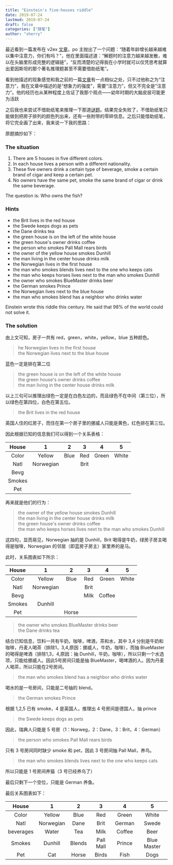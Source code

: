 ```yaml
---
title: "Einstein's five-houses riddle" 
date: 2019-07-24
lastmod: 2019-07-24
draft: false
categories: ["随笔"]
author: "sherry"
---
```

最近看到一篇发布在 v2ex [文章](https://www.v2ex.com/t/585712)，po 主抛出了一个问题：“随着年龄增长越来越难以集中注意力，你们有吗？”，他在里面描述道：“解题时的注意力越来越发散，难以在头脑里形成完整的逻辑链”，“反而清楚的记得我在小学时就可以仅凭思考就算出爱因斯坦的那个著名推理题甚至不需要借助纸笔”。

看到他描述的现象感觉和我之前的一篇[文章](https://wanmei.ml/snow/post/about-imagination/)有一点相似之处，只不过他称之为“注意力”，我在文章中描述的是“想象力的强度”，需要“注意力”，但又不完全是”注意力“。他的经历也从某种程度上佐证了我那个观点——幼年时期的大脑皮层可能更为活跃

<!--more-->

之后我也来尝试不借助纸笔来推理一下那道[谜题](https://udel.edu/~os/riddle.html)。结果完全失败了，不借助纸笔只能做到把房子排列的颜色列出来，还有一些附带的零碎信息。之后只能借助纸笔，将它完全画了出来，我来说一下我的思路：

原题摘抄如下：

### The situation

1. There are 5 houses in five different colors.
2. In each house lives a person with a different nationality.
3. These five owners drink a certain type of beverage, smoke a certain brand of cigar and keep a certain pet.
4. No owners have the same pet, smoke the same brand of cigar or drink the same beverage. 

The question is: Who owns the fish? 

### Hints

- the Brit lives in the red house
- the Swede keeps dogs as pets
- the Dane drinks tea
- the green house is on the left of the white house
- the green house's owner drinks coffee
- the person who smokes Pall Mall rears birds
- the owner of the yellow house smokes Dunhill
- the man living in the center house drinks milk
- the Norwegian lives in the first house
- the man who smokes blends lives next to the one who keeps cats
- the man who keeps horses lives next to the man who smokes Dunhill
- the owner who smokes BlueMaster drinks beer
- the German smokes Prince
- the Norwegian lives next to the blue house
- the man who smokes blend has a neighbor who drinks water 

Einstein wrote this riddle this century. He said that 98% of the world could not solve it. 

### The solution

由上文可知，房子一共有 red，green，white，yellow，blue 五种颜色。

> he Norwegian lives in the first house  
> the Norwegian lives next to the blue house

蓝色一定是排在第二位

> the green house is on the left of the white house  
> the green house's owner drinks coffee  
> the man living in the center house drinks milk

以上三句可以推理出绿色一定是在白色左边的，而且绿色不在中间（第三位），所以绿色在第四位，白色在第五位。

> the Brit lives in the red house

英国人住的红房子，而住在第一个房子里的挪威人只能是黄色，红色排在第三位。

因此根据已知的信息我们可以得到一个关系表格：

| House | 1 | 2 | 3 | 4 | 5 |
|:---:|:---:|:---:|:---:|:---:|:---:|
| Color | Yellow | Blue | Red | Green | White |
| Natl | Norwegian |  | Brit |  |  |
| Bevg | | | | | |
| Smokes | | | | | |
| Pet | | | | | |

再来就是他们的行为：

> the owner of the yellow house smokes Dunhill  
> the man living in the center house drinks milk  
> the green house's owner drinks coffee  
> the man who keeps horses lives next to the man who smokes Dunhill

这四句，显而易见，Norwegian 抽的是 Dunhill，Brit 喝得是牛奶，绿房子房主喝得是咖啡，Norwegian 的邻居（即蓝房子房主）家里养的是马。

此时，关系图表如下所示：

| House | 1 | 2 | 3 | 4 | 5 |
|:---:|:---:|:---:|:---:|:---:|:---:|
| Color | Yellow | Blue | Red | Green | White |
| Natl | Norwegian |  | Brit |  |  |
| Bevg | | | Milk | Coffee | |
| Smokes | Dunhill | | | | |
| Pet | | Horse | | | |

> the owner who smokes BlueMaster drinks beer  
> the Dane drinks tea

结合已知信息，饮料一共有牛奶，咖啡，啤酒，茶和水，其中 3,4 分别是牛奶和咖啡，丹麦人喝茶（排除1，3,4,原因：挪威人，牛奶，咖啡），而抽 BlueMaster 的喝得是啤酒（排除1,3，4,原因：抽 Dunhill，牛奶，咖啡），所以只剩一个水选项，只能给挪威人。因此5号房间只能是抽 BlueMaster，喝啤酒的人。因为丹麦人喝茶，所以只能在2号房间。

> the man who smokes blend has a neighbor who drinks water 

喝水的是一号房间，只能是二号抽的 blend。

> the German smokes Prince

根据 1,2,5 已有 smoke，4 是英国人，推理出 4 号房间是德国人，抽 prince

> the Swede keeps dogs as pets

因此，瑞典人只能是 5 号房（1：Norweg，2：Dane，3：Brit，4：German）

> the person who smokes Pall Mall rears birds

只有 3 号房间同时缺少 smoke 和 pet，因此 3 号房间抽 Pall Mall，养鸟。

> the man who smokes blends lives next to the one who keeps cats

所以只能是 1 号房间养猫（3 号已经养鸟了）

最后只剩下一个空位，只能是 German 养鱼。

最后关系图表如下：

| House | 1 | 2 | 3 | 4 | 5 |
|:---:|:---:|:---:|:---:|:---:|:---:|
| Color | Yellow | Blue | Red | Green | White |
| Natl | Norwegian | Dane | Brit | German | Swede |
| beverages | Water | Tea | Milk | Coffee | Beer |
| Smokes | Dunhill | Blends | Pall Mall | Prince | Blue Master |
| Pet | Cat | Horse | Birds | Fish | Dogs |